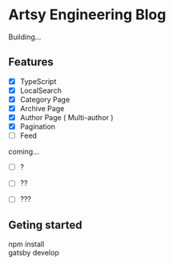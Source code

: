 # Artsy Engineering Blog

Building...



## Features

- [x] TypeScript
- [x] LocalSearch
- [x] Category Page
- [x] Archive Page
- [x] Author Page ( Multi-author ) 
- [x] Pagination
- [ ] Feed

coming...
- [ ] ?
- [ ] ??
- [ ] ???






## Geting started

npm install 
<br>
gatsby develop


